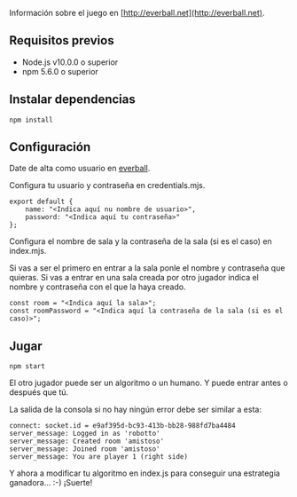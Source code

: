 Información sobre el juego en [http://everball.net](http://everball.net).

## Requisitos previos
* Node.js v10.0.0 o superior
* npm 5.6.0 o superior

## Instalar dependencias
```
npm install
```

## Configuración
Date de alta como usuario en [everball](http://everball.net/juego).

Configura tu usuario y contraseña en credentials.mjs.
```
export default {
    name: "<Indica aquí nu nombre de usuario>",
    password: "<Indica aquí tu contraseña>"
};
```
Configura el nombre de sala y la contraseña de la sala (si es el caso) en index.mjs. 

Si vas a ser el primero en entrar a la sala ponle el nombre y contraseña que quieras. Si vas a entrar en una sala creada por otro jugador indica el nombre y contraseña con el que la haya creado.
```
const room = "<Indica aquí la sala>";
const roomPassword = "<Indica aquí la contraseña de la sala (si es el caso)>";
```

## Jugar
```
npm start
```
El otro jugador puede ser un algoritmo o un humano.
Y puede entrar antes o después que tú.

La salida de la consola si no hay ningún error debe ser similar a esta:
```
connect: socket.id = e9af395d-bc93-413b-bb28-988fd7ba4484
server_message: Logged in as 'robotto'
server_message: Created room 'amistoso'
server_message: Joined room 'amistoso'
server_message: You are player 1 (right side)
```
Y ahora a modificar tu algoritmo en index.js para conseguir una estrategia ganadora... :-)
¡Suerte!
